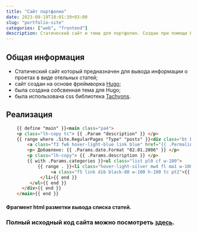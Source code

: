```yaml
---
title: "Сайт портфолио"
date: 2023-09-19T18:01:39+03:00
slug: "portfolio-site"
categories: ["web", "frontend"]
description: Статический сайт и тема для портфолио. Создан при помощи Hugo.
---
```


## Общая информация

- Статический сайт который предназначен для вывода информации о проетах в виде отельных статей;
- сайт создан на основе фреймворка [Hugo](https://gohugo.io/);
- была создана собсвенная тема для Hugo;
- была использована css библиотека [Tachyons](https://tachyons.io/).

## Реализация

```html
    {{ define "main" }}<main class="pa4">
    <p class="lh-copy tc"> {{ .Param "description" }} </p>
    {{ range where .Site.RegularPages "Type" "posts" }}<div class="bt b--black-10 pa3 bw1">
        <a class="f3 fw6 hover-light-blue link blue" href="{{ .Permalink }}"> {{ .Title }} </a>
        <p> Добавлено: {{ .Params.date.Format "02.01.2006" }} </p>
        <p class="lh-copy"> {{ .Params.description }} </p>
        {{ with .Params.categories }}<ul class="list pl0 cf w-100">
            {{ range . }}<li class="hover-light-silver mw4 fl ma1 w-100 w-20-ns h2 ba br3 grow black-60">
                 <a class="f5 link dib black-80 w-100 h-100 tc pt2">{{ . }}</a>
             </li>{{ end }}
         </ul>{{ end }}
      </div>{{ end }}
    </main>{{ end }}
```

#### Фрагмент html разметки вывода списка статей.

### Полный исходный код сайта можно посмотреть [здесь](https://github.com/Mofrog).